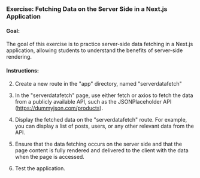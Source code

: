 ### Exercise: Fetching Data on the Server Side in a Next.js Application

#### Goal:

The goal of this exercise is to practice server-side data fetching in a Next.js application, allowing students to understand the benefits of server-side rendering.

#### Instructions:

2. Create a new route in the "app" directory, named "serverdatafetch"

3. In the "serverdatafetch" page, use either fetch or axios to fetch the data from a publicly available API, such as the JSONPlaceholder API (https://dummyjson.com/products).

4. Display the fetched data on the "serverdatafetch" route. For example, you can display a list of posts, users, or any other relevant data from the API.

5. Ensure that the data fetching occurs on the server side and that the page content is fully rendered and delivered to the client with the data when the page is accessed.

6. Test the application.
